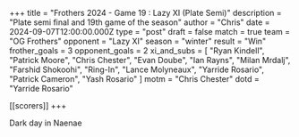 +++
title = "Frothers 2024 - Game 19 : Lazy XI (Plate Semi)"
description = "Plate semi final and 19th game of the season"
author = "Chris"
date = 2024-09-07T12:00:00.000Z
type = "post"
draft = false
match = true
team = "OG Frothers"
opponent = "Lazy XI"
season = "winter"
result = "Win"
frother_goals = 3
opponent_goals = 2
xi_and_subs = [
  "Ryan Kindell",
  "Patrick Moore",
  "Chris Chester",
  "Evan Doube",
  "Ian Rayns",
  "Milan Mrdalj",
  "Farshid Shokoohi",
  "Ring-In",
  "Lance Molyneaux",
  "Yarride Rosario",
  "Patrick Cameron",
  "Yash Rosario"
]
motm = "Chris Chester"
dotd = "Yarride Rosario"

[[scorers]]
+++

Dark day in Naenae

